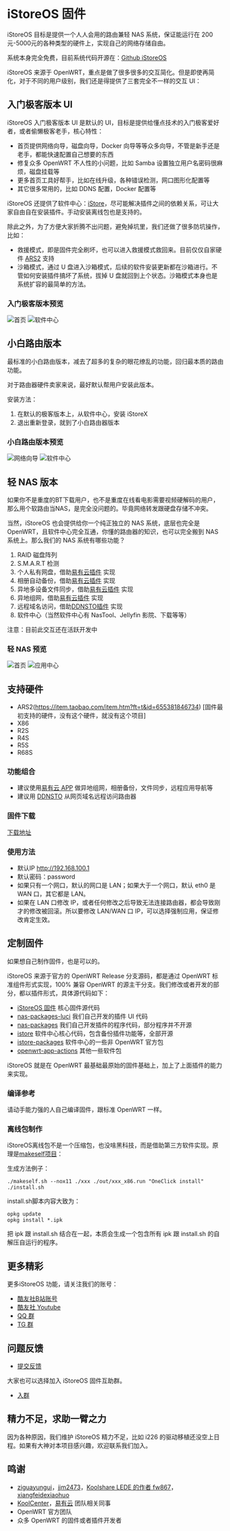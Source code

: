# iStoreOS 固件

iStoreOS 目标是提供一个人人会用的路由兼轻 NAS 系统，保证能运行在 200元-5000元的各种类型的硬件上，实现自己的网络存储自由。

系统本身完全免费，目前系统代码开源在：[Github iStoreOS](https://www.github.com/istoreos/istoreos)

iStoreOS 来源于 OpenWRT，重点是做了很多很多的交互简化。但是即使再简化，对于不同的用户级别，我们还是得提供了三套完全不一样的交互 UI：

## 入门极客版本 UI

iStoreOS 入门极客版本 UI 是默认的 UI，目标是提供给懂点技术的入门极客爱好者，或者偷懒极客老手，核心特性：

* 首页提供网络向导，磁盘向导，Docker 向导等等众多向导，不管是新手还是老手，都能快速配置自己想要的东西
* 修复众多 OpenWRT 不人性的小问题，比如 Samba 设置独立用户名密码很麻烦，磁盘挂载等
* 更多首页工具好帮手，比如在线升级，各种错误检测，网口图形化配置等
* 其它很多常用的，比如 DDNS 配置，Docker 配置等

iStoreOS 还提供了软件中心：[iStore](https://github.com/linkease/istore)，尽可能解决插件之间的依赖关系，可让大家自由自在安装插件。手动安装离线包也是支持的。

除此之外，为了方便大家折腾不出问题，避免掉坑里，我们还做了很多防坑操作，比如：

* 救援模式，即是固件完全刷坏，也可以进入救援模式救回来。目前仅仅自家硬件 [ARS2](https://item.taobao.com/item.htm?ft=t&id=655381846734) 支持
* 沙箱模式，通过 U 盘进入沙箱模式，后续的软件安装更新都在沙箱进行。不管如何安装插件搞坏了系统，拔掉 U 盘就回到上个状态。沙箱模式本身也是系统扩容的最简单的方法。

### 入门极客版本预览

![首页](https://doc.linkease.com/assets/img/geek-preview1.9987f6a0.jpg)
![软件中心](https://doc.linkease.com/assets/img/geek-istore-preview2.5e9c0323.jpg)

## 小白路由版本

最标准的小白路由版本，减去了超多的复杂的眼花缭乱的功能，回归最本质的路由功能。

对于路由器硬件卖家来说，最好默认帮用户安装此版本。

安装方法：

1. 在默认的极客版本上，从软件中心，安装 iStoreX
2. 退出重新登录，就到了小白路由器版本

### 小白路由版本预览

![网络向导](https://doc.linkease.com/assets/img/router-preview1.7729ec63.jpg)
![软件中心](https://doc.linkease.com/assets/img/router-istore.f031ae04.jpg)

## 轻 NAS 版本

如果你不是重度的BT下载用户，也不是重度在线看电影需要视频硬解码的用户，那么用个软路由当NAS，是完全没问题的。毕竟网络转发跟硬盘存储不冲突。

当然，iStoreOS 也会提供给你一个纯正独立的 NAS 系统，底层也完全是 OpenWRT，且软件中心完全互通，你懂的路由器的知识，也可以完全搬到 NAS 系统上。那么我们的 NAS 系统有哪些功能？

1. RAID 磁盘阵列
2. S.M.A.R.T 检测
3. 个人私有网盘，借助[易有云插件](https://app.linkease.com) 实现
4. 相册自动备份，借助[易有云插件](https://app.linkease.com) 实现
5. 异地多设备文件同步，借助[易有云插件](https://app.linkease.com) 实现
6. 异地组网，借助[易有云插件](https://app.linkease.com) 实现
7. 远程域名访问，借助[DDNSTO插件](https://www.ddnsto.com) 实现
8. 软件中心（当然软件中心有 NasTool、Jellyfin 影院、下载等等）

注意：目前此交互还在活跃开发中

### 轻 NAS 预览

![首页](https://doc.linkease.com/assets/img/nas-preview1.3d49cb9a.png)
![应用中心](https://doc.linkease.com/assets/img/nas-istore-preview2.902df65b.png)

## 支持硬件

* ARS2(https://item.taobao.com/item.htm?ft=t&id=655381846734) [固件最初支持的硬件，没有这个硬件，就没有这个项目]
* X86
* R2S
* R4S
* R5S
* R68S

### 功能组合

* 建议使用[易有云 APP](https://app.linkease.com) 做异地组网，相册备份，文件同步，远程应用导航等
* 建议用 [DDNSTO](https://www.ddnsto.com) 从网页域名远程访问路由器

### 固件下载

[下载地址](https://fw.koolcenter.com/iStoreOS/)

### 使用方法

* 默认IP http://192.168.100.1
* 默认密码：password
* 如果只有一个网口，默认的网口是 LAN；如果大于一个网口，默认 eth0 是 WAN 口，其它都是 LAN。
* 如果在 LAN 口修改 IP，或者任何修改之后导致无法连接路由器，都会导致刚才的修改被回滚。所以要修改 LAN/WAN 口 IP，可以选择强制应用，保证修改肯定生效。

## 定制固件

如果想自己制作固件，也是可以的。

iStoreOS 来源于官方的 OpenWRT Release 分支源码，都是通过 OpenWRT 标准组件形式实现，100% 兼容 OpenWRT 的源主干分支。我们修改或者开发的部分，都以插件形式，具体源代码如下：

* [iStoreOS 固件](https://github.com/istoreos/istoreos) 核心固件源代码
* [nas-packages-luci](https://github.com/linkease/nas-packages-luci) 我们自己开发的插件 UI 代码
* [nas-packages](https://github.com/linkease/nas-packages) 我们自己开发插件的程序代码，部分程序并不开源
* [istore](https://github.com/linkease/istore) 软件中心核心代码，包含备份插件功能等，全部开源
* [istore-packages](https://github.com/linkease/istore-packages) 软件中心的一些非 OpenWRT 官方包
* [openwrt-app-actions](https://github.com/linkease/openwrt-app-actions) 其他一些软件包

iStoreOS 就是在 OpenWRT 最基础最原始的固件基础上，加上了上面插件的能力来实现。

### 编译参考

请动手能力强的人自己编译固件，跟标准 OpenWRT 一样。

### 离线包制作

iStoreOS离线包不是一个压缩包，也没啥黑科技，而是借助第三方软件实现。原理是[makeself项目](https://github.com/megastep/makeself)：

生成方法例子：
```
./makeself.sh --nox11 ./xxx ./out/xxx_x86.run "OneClick install" ./install.sh
```

install.sh脚本内容大致为：
```
opkg update
opkg install *.ipk
```

把 ipk 跟 install.sh 结合在一起，本质会生成一个包含所有 ipk 跟 install.sh 的自解压自运行的程序。

## 更多精彩

更多iStoreOS 功能，请关注我们的账号：

* [酷友社B站账号](https://space.bilibili.com/1492058311?spm_id_from=333.788.0.0)
* [酷友社 Youtube](https://www.youtube.com/channel/UCvENMyIFurJi_SrnbnbyiZw)
* [QQ 群](https://www.koolcenter.com/posts/117)
* [TG 群](https://t.me/+QwxW7aimSMeRdQJX)

## 问题反馈

* [提交反馈](https://github.com/linkease/istoreos/issues)

大家也可以选择加入 iStoreOS 固件互助群。

* [入群](https://www.koolcenter.com/posts/117)

## 精力不足，求助一臂之力

因为各种原因，我们维护 iStoreOS 精力不足，比如 i226 的驱动移植还没空上日程。如果有大神对本项目感兴趣，欢迎联系我们加入。

## 鸣谢

* [ziguayungui](https://github.com/ziguayungui)，[jjm2473](https://github.com/jjm2473)，[Koolshare LEDE 的作者 fw867](https://github.com/fw867)，[xiangfeidexiaohuo](https://github.com/xiangfeidexiaohuo)
* [KoolCenter](https://www.koolcenter.com)，[易有云](https://www.linkease.com) 团队相关同事
* OpenWRT 官方团队
* 众多 OpenWRT 的固件或者插件开发者

